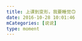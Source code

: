 ```yaml
---
title: 上课到变形，我要睡觉🙃
date: 2016-10-28 10:01:46
mCategories: [说说]
type: moment
---
```


<div id="pics-20161028100146"></div>

<script src="/lib/moment/pics.js"></script>
<script>
var data = [
    {"link": "2016-10-28_000000.jpeg", "type": "shuoshuo"},
    {"link": "2016-10-28_000001.jpeg", "type": "shuoshuo"}
];
picsRender(data, "pics-20161028100146");
</script>
